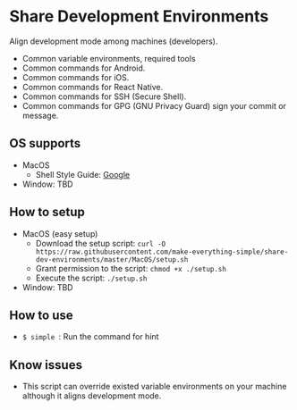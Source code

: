 # Share Development Environments
Align development mode among machines (developers).
- Common variable environments, required tools
- Common commands for Android.
- Common commands for iOS.
- Common commands for React Native.
- Common commands for SSH (Secure Shell).
- Common commands for GPG (GNU Privacy Guard) sign your commit or message.

## OS supports
- MacOS
  - Shell Style Guide: [Google](https://google.github.io/styleguide/shell.xml)
- Window: TBD

## How to setup
- MacOS (easy setup)
  - Download the setup script: ``` curl -O https://raw.githubusercontent.com/make-everything-simple/share-dev-environments/master/MacOS/setup.sh ```
  - Grant permission to the script: ``` chmod +x ./setup.sh ```
  - Execute the script: ``` ./setup.sh ```
- Window: TBD

## How to use
- ```$ simple ```: Run the command for hint

## Know issues
- This script can override existed variable environments on your machine although it aligns development mode.
